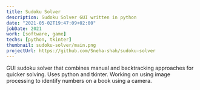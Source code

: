 ```yaml
---
title: Sudoku Solver
description: Sudoku Solver GUI written in python 
date: "2021-05-02T19:47:09+02:00"
jobDate: 2021
work: [software, game]
techs: [python, tkinter]
thumbnail: sudoku-solver/main.png
projectUrl: https://github.com/Sneha-shah/sudoku-solver
---
```


GUI sudoku solver that combines manual and backtracking approaches for quicker solving. Uses python and tkinter.
Working on using image processing to identify numbers on a book using a camera.


